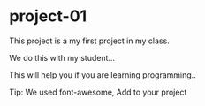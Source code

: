 # project-01

This project is a my first project in my class.

We do this with my student...

This will help you if you are learning programming..

Tip: We used font-awesome, Add to your project
